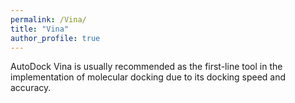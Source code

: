 ```yaml
---
permalink: /Vina/
title: "Vina"
author_profile: true
---
```

AutoDock Vina is usually recommended as the first-line tool in the implementation of molecular docking due to its docking speed and accuracy.